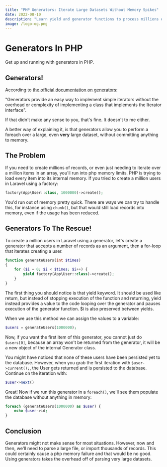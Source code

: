 ```yaml
---
title: "PHP Generators: Iterate Large Datasets Without Memory Spikes"
date: 2022-08-10
description: "Learn yield and generator functions to process millions of records efficiently, with clear PHP and Laravel‑style examples."
image: /logo-og.png
---
```


# Generators In PHP

Get up and running with generators in PHP.

## Generators!

According to [the official documentation on generators](https://www.php.net/manual/en/language.generators.overview.php):

"Generators provide an easy way to implement simple iterators without the overhead or complexity
of implementing a class that implements the Iterator interface".

If that didn't make any sense to you, that's fine. It doesn't to me either.

A better way of explaining it, is that generators allow you to perform a foreach over a large,
even **very** large dataset, without committing anything to memory.

## The Problem

If you need to create millions of records, or even just needing to iterate over a million items in an array, you'll run
into php memory limits. PHP is trying to load every item into its internal memory. If you tried to create a million
users in Laravel using a factory:

```php
factory(App\User::class, 1000000)->create();
```       

You'd run out of memory pretty quick. There are ways we can try to handle this, for instance using `chunk()`, but that
would still load records into memory, even if the usage has been reduced.

## Generators To The Rescue!

To create a million users in Laravel using a generator, let's create a generator that accepts a number of records as an
argument, then a for-loop that iterates creating a user.

```php
function generateUsers(int $times)
{
    for ($i = 0; $i < $times; $i++) {
        yield factory(App\User::class)->create();
    }
}
```

The first thing you should notice is that yield keyword. It should be used like return, but instead of stopping
execution of the function and returning, yield instead provides a value to the code looping over the generator and
pauses execution of the generator function. $i is also preserved between yields.

When we use this method we can assign the values to a variable:

```php
$users = generateUsers(1000000);
```

Now, if you want the first item of this generator, you cannot just do `$users[0]`, because an array won't be returned from the generator, it will be a new object of the internal Generator class.

You might have noticed that none of these users have been persisted yet to the database. However, when you grab the
first iteration with `$user->current();`, the User gets returned and is persisted to the database. Continue on the iteration with:

```php
$user->next() 
```    

Great! Now if we run this generator in a `foreach()`, we'll see them populate the database without anything in memory:

```php
foreach (generateUsers(1000000) as $user) {
    echo $user->id;
}
```

## Conclusion

Generators might not make sense for most situations. However, now and then, we'll need to parse a large file, or import
thousands of records. This could certainly cause a php memory failure and that would be no good. Using generators takes
the overhead off of parsing very large datasets.
